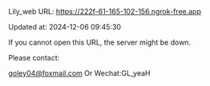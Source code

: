 Lily_web URL: https://222f-61-165-102-156.ngrok-free.app

Updated at: 2024-12-06 09:45:30

If you cannot open this URL, the server might be down.

Please contact: 

goley04@foxmail.com Or Wechat:GL_yeaH